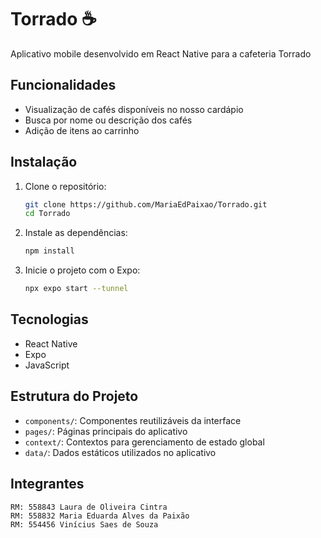 # Torrado ☕

Aplicativo mobile desenvolvido em React Native para a cafeteria Torrado

## Funcionalidades

* Visualização de cafés disponíveis no nosso cardápio
* Busca por nome ou descrição dos cafés
* Adição de itens ao carrinho

## Instalação

1. Clone o repositório:

   ```bash
   git clone https://github.com/MariaEdPaixao/Torrado.git
   cd Torrado
   ```
   
2. Instale as dependências:

   ```bash
   npm install
   ```

3. Inicie o projeto com o Expo:

   ```bash
   npx expo start --tunnel
   ```

## Tecnologias

* React Native
* Expo
* JavaScript

## Estrutura do Projeto

* `components/`: Componentes reutilizáveis da interface
* `pages/`: Páginas principais do aplicativo
* `context/`: Contextos para gerenciamento de estado global
* `data/`: Dados estáticos utilizados no aplicativo

## Integrantes

    RM: 558843 Laura de Oliveira Cintra
    RM: 558832 Maria Eduarda Alves da Paixão
    RM: 554456 Vinícius Saes de Souza
